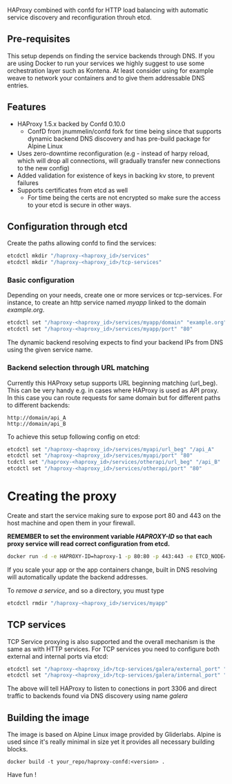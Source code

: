 HAProxy combined with confd for HTTP load balancing with automatic service discovery and reconfiguration throuh etcd.

## Pre-requisites

This setup depends on finding the service backends through DNS. If you are using Docker to run your services we highly suggest to use some orchestration layer such as Kontena. At least consider using for example weave to network your containers and to give them addressable DNS entries.

## Features

* HAProxy 1.5.x backed by Confd 0.10.0
  * ConfD from jnummelin/confd fork for time being since that supports dynamic backend DNS discovery and has pre-build package for Alpine Linux
* Uses zero-downtime reconfiguration (e.g - instead of harpy reload, which will drop all connections, will gradually transfer new connections to the new config)
* Added validation for existence of keys in backing kv store, to prevent failures
* Supports certificates from etcd as well
  * For time being the certs are not encrypted so make sure the access to your etcd is secure in other ways.

## Configuration through etcd

Create the paths allowing confd to find the services:
```bash
etcdctl mkdir "/haproxy-<haproxy_id>/services"
etcdctl mkdir "/haproxy-<haproxy_id>/tcp-services"
```

### Basic configuration

Depending on your needs, create one or more services or tcp-services.
For instance, to create an http service named *myapp* linked to the domain *example.org*.
```bash
etcdctl set "/haproxy-<haproxy_id>/services/myapp/domain" "example.org"
etcdctl set "/haproxy-<haproxy_id>/services/myapp/port" "80"
```

The dynamic backend resolving expects to find your backend IPs from DNS using the given service name.

### Backend selection through URL matching

Currently this HAProxy setup supports URL beginning matching (url_beg). This can be very handy e.g. in cases where HAProxy is used as API proxy. In this case you can route requests for same domain but for different paths to different backends:
```
http://domain/api_A
http://domain/api_B
```
To achieve this setup following config on etcd:
```bash
etcdctl set "/haproxy-<haproxy_id>/services/myapi/url_beg" "/api_A"
etcdctl set "/haproxy-<haproxy_id>/services/myapi/port" "80"
tcdctl set "/haproxy-<haproxy_id>/services/otherapi/url_beg" "/api_B"
etcdctl set "/haproxy-<haproxy_id>/services/otherapi/port" "80"
```


# Creating the proxy

Create and start the service making sure to expose port 80 and 443 on the host machine and open them in your firewall.

**REMEMBER to set the environment variable *HAPROXY-ID* so that each proxy service will read correct configuration from etcd.**

```bash
docker run -d -e HAPROXY-ID=haproxy-1 -p 80:80 -p 443:443 -e ETCD_NODE=<DNS/IP of your etcd> confd-haproxy:latest
```

If you scale your app or the app containers change, built in DNS resolving will automatically update the backend addresses.

To *remove a service*, and so a directory, you must type
```bash
etcdctl rmdir "/haproxy-<haproxy_id>/services/myapp"
```

## TCP services

TCP Service proxying is also supported and the overall mechanism is the same as with HTTP services. For TCP services you need to configure both external and internal ports via etcd:
```bash
etcdctl set "/haproxy-<haproxy_id>/tcp-services/galera/external_port" "3306"
etcdctl set "/haproxy-<haproxy_id>/tcp-services/galera/internal_port" "3306"

```

The above will tell HAProxy to listen to conections in port 3306 and direct traffic to backends found via DNS discovery using name *galera*

## Building the image

The image is based on Alpine Linux image provided by Gliderlabs. Alpine is used since it's really minimal in size yet it provides all necessary building blocks.

```
docker build -t your_repo/haproxy-confd:<version> .
```

Have fun !
